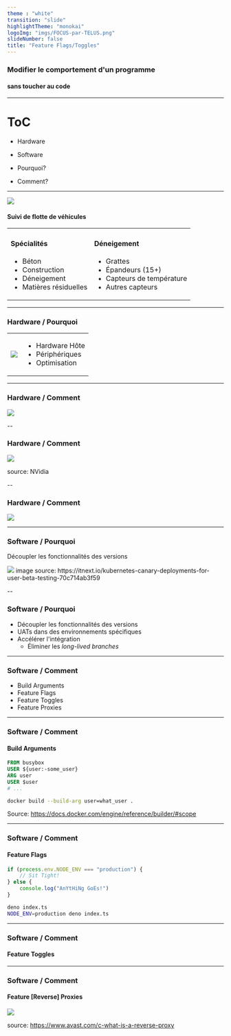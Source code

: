 ```yaml
---
theme : "white"
transition: "slide"
highlightTheme: "monokai"
logoImg: "imgs/FOCUS-par-TELUS.png"
slideNumber: false
title: "Feature Flags/Toggles"
---
```


### Modifier le comportement d'un programme
#### sans toucher au code

---

# ToC

- Hardware
- Software

- Pourquoi?
- Comment?

---

<img src="imgs/FOCUS-par-TELUS.png"/>

#### Suivi de flotte de véhicules

<table>
    <tbody>
        <tr>
            <td>
                <h4>Spécialités</h4>
                <ul>
                    <li>Béton</li>
                    <li>Construction</li>
                    <li>Déneigement</li>
                    <li>Matières résiduelles</li>
                </ul>
            </td>
            <td>
                <div class="fragment">
                    <h4>Déneigement</h4>
                    <ul>
                        <li>Grattes</li>
                        <li>Épandeurs (15+)</li>
                        <li>Capteurs de température</li>
                        <li>Autres capteurs</li>
                    </ul>
                </div>
            </td>
        </tr>
    </tbody>
</table>

---

### Hardware / Pourquoi

<table>
    <tbody>
        <tr>
            <td><img src="imgs/teensy_can.jpg"/></td>
            <td>
                <ul>
                    <li class="fragment">Hardware Hôte</li>
                    <li class="fragment">Périphériques</li>
                    <li class="fragment">Optimisation</li>
                </ul>
            </td>
        </tr>
    </tbody>
</table>

---

### Hardware / Comment

<img src="imgs/teensy_can.jpg"/>

--

### Hardware / Comment

<img src="imgs/nvidia-quadro-desktop-gv100.jpg"/>

source: NVidia

--

### Hardware / Comment

<img src="imgs/teensy_smd_pinout.jpg"/>

---

### Software / Pourquoi

Découpler les fonctionnalités des versions

<img src="imgs/canary.png"/>
image source: https://itnext.io/kubernetes-canary-deployments-for-user-beta-testing-70c714ab3f59

--

### Software / Pourquoi

- Découpler les fonctionnalités des versions
- UATs dans des environnements spécifiques
- Accélérer l'intégration
    - Éliminer les _long-lived branches_

---

### Software / Comment

- Build Arguments
- Feature Flags
- Feature Toggles
- Feature Proxies

---

### Software / Comment
#### Build Arguments

```Dockerfile
FROM busybox
USER ${user:-some_user}
ARG user
USER $user
# ...
```

```sh
docker build --build-arg user=what_user .
```

Source: https://docs.docker.com/engine/reference/builder/#scope

---

### Software / Comment
#### Feature Flags

```typescript
if (process.env.NODE_ENV === "production") {
    // Sit Tight!
} else {
    console.log("AnYtHiNg GoEs!")
}
```

```sh
deno index.ts
NODE_ENV=production deno index.ts 
```

---

### Software / Comment
#### Feature Toggles

---

### Software / Comment
#### Feature [Reverse] Proxies

<img src="imgs/reverse-proxy.webp"/>

source: https://www.avast.com/c-what-is-a-reverse-proxy